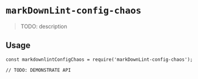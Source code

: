 # `markDownLint-config-chaos`

> TODO: description

## Usage

```
const markdownlintConfigChaos = require('markDownLint-config-chaos');

// TODO: DEMONSTRATE API
```
